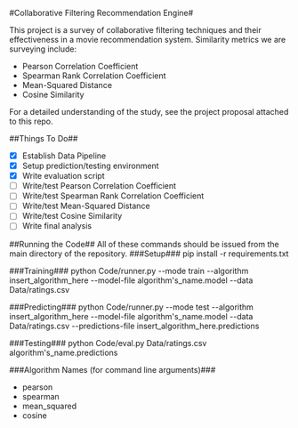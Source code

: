 #Collaborative Filtering Recommendation Engine#

This project is a survey of collaborative filtering techniques and their effectiveness in a movie recommendation system. Similarity metrics we are surveying include:
* Pearson Correlation Coefficient
* Spearman Rank Correlation Coefficient
* Mean-Squared Distance
* Cosine Similarity

For a detailed understanding of the study, see the project proposal attached to this repo.

##Things To Do##
- [x] Establish Data Pipeline
- [x] Setup prediction/testing environment
- [x] Write evaluation script
- [ ] Write/test Pearson Correlation Coefficient
- [ ] Write/test Spearman Rank Correlation Coefficient
- [ ] Write/test Mean-Squared Distance
- [ ] Write/test Cosine Similarity
- [ ] Write final analysis

##Running the Code##
All of these commands should be issued from the main directory of the repository.
###Setup###
pip install -r requirements.txt

###Training###
python Code/runner.py --mode train --algorithm insert_algorithm_here --model-file algorithm's_name.model --data Data/ratings.csv

###Predicting###
python Code/runner.py --mode test --algorithm insert_algorithm_here --model-file algorithm's_name.model --data Data/ratings.csv --predictions-file insert_algorithm_here.predictions

###Testing###
python Code/eval.py Data/ratings.csv algorithm's_name.predictions

###Algorithm Names (for command line arguments)###
* pearson
* spearman
* mean_squared
* cosine

